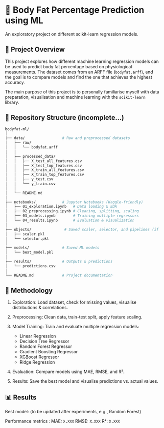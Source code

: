 # 🧠 Body Fat Percentage Prediction using ML
An exploratory project on different scikit-learn regression models.
## 📌 Project Overview
This project explores how different machine learning regression models can be used to predict body fat percentage based on physiological measurements.
The dataset comes from an ARFF file (`bodyfat.arff`), and the goal is to compare models and find the one that achieves the highest accuracy.

The main purpose of this project is to personally familiarise myself with data preparation, visualisation and machine learning with the `scikit-learn` library.

## 📂 Repository Structure (incomplete...)
```bash
bodyfat-ml/
│
├── data/                 # Raw and preprocessed datasets
│   ├── raw/
│   │   └── bodyfat.arff
│   │
│   ├── processed_data/
│   │   ├── X_test_all_features.csv
│   │   ├── X_test_top_features.csv
│   │   ├── X_train_all_features.csv
│   │   ├── X_train_top_features.csv
│   │   ├── y_test.csv
│   │   └── y_train.csv
│   │
│   └── README.md
│ 
├── notebooks/            # Jupyter Notebooks (Kaggle-friendly)
│   ├── 01_exploration.ipynb   # Data loading & EDA
│   ├── 02_preprocessing.ipynb # Cleaning, splitting, scaling
│   ├── 03_models.ipynb        # Training multiple regressors
│   └── 04_results.ipynb       # Evaluation & visualization
│
├── objects/               # Saved scaler, selector, and pipelines (if any)
│   ├── scaler.pkl        
│   └── selector.pkl
│
├── models/               # Saved ML models
│   └── best_model.pkl
│
├── results/              # Outputs & predictions
│   └── predictions.csv
│
└── README.md             # Project documentation
```
## 🔬 Methodology

1. Exploration: Load dataset, check for missing values, visualise distributions & correlations.
2. Preprocessing: Clean data, train-test split, apply feature scaling.
3. Model Training: Train and evaluate multiple regression models:
    - Linear Regression
    - Decision Tree Regressor
    - Random Forest Regressor
    - Gradient Boosting Regressor
    - XGBoost Regressor
    - Ridge Regression

4. Evaluation: Compare models using MAE, RMSE, and R².
5. Results: Save the best model and visualise predictions vs. actual values.

## 📊 Results

Best model: (to be updated after experiments, e.g., Random Forest)

Performance metrics :
MAE: `X.XXX`
RMSE: `X.XXX`
R²: `X.XXX`



